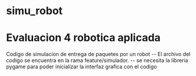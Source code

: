 # simu_robot
# Evaluacion 4 robotica aplicada


Codigo de simulacion de entrega de paquetes por un robot 
-- El archivo del codigo se encuentra en la rama feature/simulador.
-- se necesita la libreria pygame para poder inicializar la interfaz grafica con el codigo
